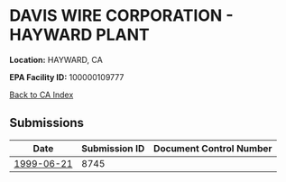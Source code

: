 # DAVIS WIRE CORPORATION - HAYWARD PLANT

**Location:** HAYWARD, CA

**EPA Facility ID:** 100000109777

[Back to CA Index](../../index.md)

## Submissions

| Date | Submission ID | Document Control Number |
|------|--------------|-------------------------|
| [1999-06-21](submissions/8745.md) | 8745 |  |
